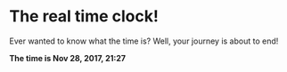 # The real time clock!

Ever wanted to know what the time is? Well, your journey is about to end!

**The time is Nov 28, 2017, 21:27**